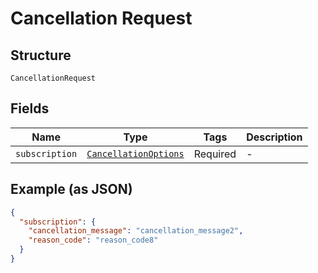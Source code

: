 
# Cancellation Request

## Structure

`CancellationRequest`

## Fields

| Name | Type | Tags | Description |
|  --- | --- | --- | --- |
| `subscription` | [`CancellationOptions`](../../doc/models/cancellation-options.md) | Required | - |

## Example (as JSON)

```json
{
  "subscription": {
    "cancellation_message": "cancellation_message2",
    "reason_code": "reason_code8"
  }
}
```

